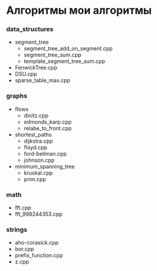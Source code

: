# Алгоритмы мои алгоритмы

### data_structures
- segment_tree
  - segment_tree_add_on_segment.cpp
  - segment_tree_sum.cpp
  - template_segment_tree_sum.cpp
- FenwickTree.cpp
- DSU.cpp
- sparse_table_max.cpp

### graphs
- flows
  - dinitz.cpp
  - edmonds_karp.cpp
  - relabe_to_front.cpp
- shortest_paths
  - dijkstra.cpp
  - floyd.cpp
  - ford-bellman.cpp
  - johnson.cpp
- minimum_spanning_tree
  - kruskal.cpp
  - prim.cpp
  
### math
- fft.cpp
- fft_998244353.cpp
### strings
- aho-corasick.cpp
- bor.cpp
- prefix_function.cpp
- z.cpp
